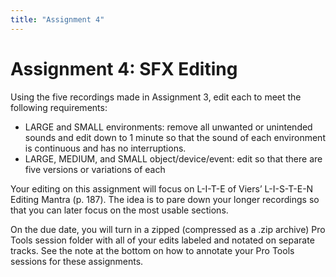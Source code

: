 ```yaml
---
title: "Assignment 4"
---
```



# Assignment 4: SFX Editing


Using the five recordings made in Assignment 3, edit each to meet the following requirements\:  
- 	LARGE and SMALL environments\: remove all unwanted or unintended sounds and edit down to 1 minute so that the sound of each environment is continuous and has no interruptions.  
- 	LARGE, MEDIUM, and SMALL object/device/event\: edit so that there are five versions or variations of each  

Your editing on this assignment will focus on L-I-T-E of Viers’ L-I-S-T-E-N Editing Mantra \(p. 187\). The idea is to pare down your longer recordings so that you can later focus on the most usable sections.  

On the due date, you will turn in a zipped \(compressed as a .zip archive\) Pro Tools session folder with all of your edits labeled and notated on separate tracks. See the note at the bottom on how to annotate your Pro Tools sessions for these assignments.  
